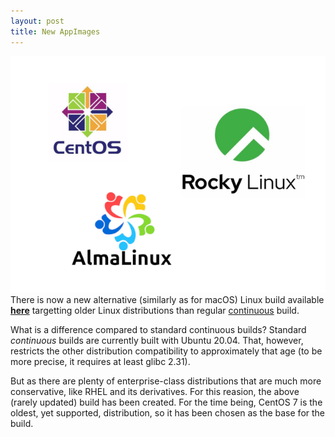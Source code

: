 ```yaml
---
layout: post
title: New AppImages
---
```

![Distro Logos](/img/rhel-derivatives.png)<br />
There is now a new alternative (similarly as for macOS) Linux build available
[**here**](https://github.com/CESNET/UltraGrid/releases/download/continuous/UltraGrid-alt-glibc2.17-x86_64.AppImage)
targetting older Linux distributions than regular
[continuous](https://github.com/CESNET/UltraGrid/releases/tag/continuous)
build.

What is a difference compared to standard continuous builds? Standard
_continuous_ builds are currently built with Ubuntu 20.04. That, however,
restricts the other distribution compatibility to approximately that age
(to be more precise, it requires at least glibc 2.31).

But as there are plenty of enterprise-class distributions that are much more
conservative, like RHEL and its derivatives. For this reasion, the above
(rarely updated) build has been created. For the time being, CentOS 7 is the
oldest, yet supported, distribution, so it has been chosen as the base for
the build.


